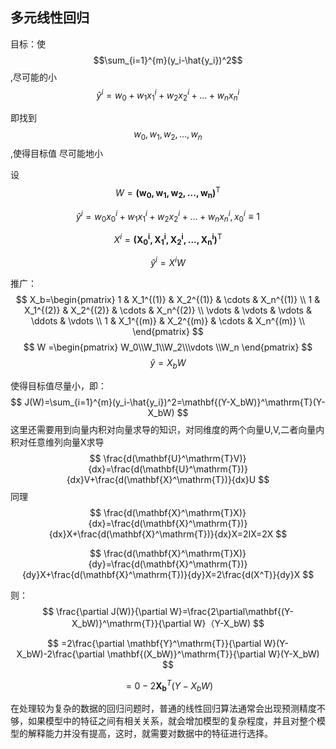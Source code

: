 ## 多元线性回归

目标：使$$\sum_{i=1}^{m}(y_i-\hat{y_i})^2$$,尽可能的小
$$
\hat{y}^{i}=w_0+w_1{x_1}^{i}+w_2{x_2}^{i}+...+w_n{x_n}^{i}
$$

即找到$${w_0,w_1,w_2,...,w_n}$$,使得目标值 尽可能地小

设
$$
W = \mathbf{(w_0,w_1,w_2,...,w_n)}^\mathrm{T}
$$

$$
\hat{y}^{i}=w_0{x_0}^{i}+w_1{x_1}^{i}+w_2{x_2}^{i}+...+w_n{x_n}^{i},{x_0}^{i}\equiv1
$$

$$
X^{i} = \mathbf{(X_0^{i},X_1^{i},X_2^{i},...,X_n^{i})}^\mathrm{T}
$$

$$
\hat{y}^{i}=X^{i}W
$$

推广：
$$
X_b=\begin{pmatrix}
        1 & X_1^{(1)} & X_2^{(1)} & \cdots & X_n^{(1)} \\
        1 &  X_1^{(2)} & X_2^{(2)} & \cdots & X_n^{(2)} \\
        \vdots & \vdots & \vdots & \ddots & \vdots \\
        1 &  X_1^{(m)} & X_2^{(m)} & \cdots & X_n^{(m)} \\
        \end{pmatrix}
$$
$$
W =\begin{pmatrix}
        W_0\\W_1\\W_2\\\vdots \\W_n
        \end{pmatrix}
$$
$$
\hat{y}=X_bW
$$

使得目标值尽量小，即：
$$
J(W)=\sum_{i=1}^{m}(y_i-\hat{y_i})^2=\mathbf{(Y-X_bW)}^\mathrm{T}(Y-X_bW)
$$
这里还需要用到向量内积对向量求导的知识，对同维度的两个向量U,V,二者向量内积对任意维列向量X求导
$$
\frac{d(\mathbf{U}^\mathrm{T}V)}{dx}=\frac{d(\mathbf{U}^\mathrm{T})}{dx}V+\frac{d(\mathbf{X}^\mathrm{T})}{dx}U
$$
同理
$$
\frac{d(\mathbf{X}^\mathrm{T}X)}{dx}=\frac{d(\mathbf{X}^\mathrm{T})}{dx}X+\frac{d(\mathbf{X}^\mathrm{T})}{dx}X=2IX=2X
$$

$$
\frac{d(\mathbf{X}^\mathrm{T}X)}{dy}=\frac{d(\mathbf{X}^\mathrm{T})}{dy}X+\frac{d(\mathbf{X}^\mathrm{T})}{dy}X=2\frac{d(X^T)}{dy}X
$$

则：
$$
\frac{\partial J(W)}{\partial W}=\frac{2\partial\mathbf{(Y-X_bW)}^\mathrm{T}}{\partial W}（Y-X_bW)
$$

$$
=2\frac{\partial \mathbf{Y}^\mathrm{T}}{\partial W}(Y-X_bW)-2\frac{\partial \mathbf{(X_bW)}^\mathrm{T}}{\partial W}(Y-X_bW)
$$

$$
=0 - 2\mathbf{X_b}^{T}(Y-X_bW)
$$


在处理较为复杂的数据的回归问题时，普通的线性回归算法通常会出现预测精度不够，如果模型中的特征之间有相关关系，就会增加模型的复杂程度，并且对整个模型的解释能力并没有提高，这时，就需要对数据中的特征进行选择。
